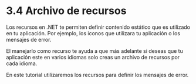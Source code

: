 # 3.4 Archivo de recursos

Los recursos en .NET te permiten definir contenido estático que es utilizado en tu aplicación. Por ejemplo, los iconos que utilizara tu aplicación o los mensajes de error. 

El manejarlo como recurso te ayuda a que más adelante si deseas que tu aplicación este en varios idiomas solo creas un archivo de recursos por cada idioma.

En este tutorial utilizaremos los recursos para definir los mensajes de error.

